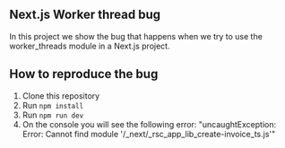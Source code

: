 ## Next.js Worker thread bug
In this project we show the bug that happens when we try to use the worker_threads module in a Next.js project.

## How to reproduce the bug
1. Clone this repository
2. Run `npm install`
3. Run `npm run dev`
4. On the console you will see the following error: "uncaughtException: Error: Cannot find module '/_next/_rsc_app_lib_create-invoice_ts.js'"
